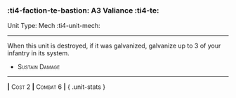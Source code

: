 ### :ti4-faction-te-bastion: **A3 Valiance** :ti4-te:

Unit Type: Mech :ti4-unit-mech:

---

When this unit is destroyed, if it was galvanized, galvanize up to 3 of your infantry in its system.

* <span style="font-variant:small-caps;">Sustain Damage</span> 


---

__|__ <span style="font-variant:small-caps;">Cost 2</span> __|__ <span style="font-variant:small-caps;">Combat 6</span> __|__
{ .unit-stats }
